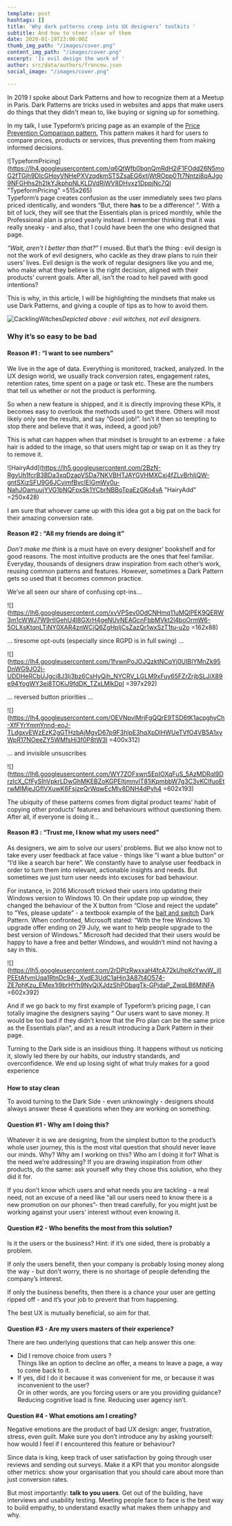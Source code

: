 ```yaml
---
template: post
hashtags: []
title: 'Why dark patterns creep into UX designers’ toolkits '
subtitle: And how to steer clear of them
date: 2020-01-19T23:00:00Z
thumb_img_path: "/images/cover.png"
content_img_path: "/images/cover.png"
excerpt: 'Is evil design the work of '
author: src/data/authors/francew.json
social_image: "/images/cover.png"

---
```

In 2019 I spoke about Dark Patterns and how to recognize them at a Meetup in Paris. Dark Patterns are tricks used in websites and apps that make users do things that they didn't mean to, like buying or signing up for something.

In my talk, I use Typeform’s pricing page as an example of the [Price Prevention Comparison pattern.](https://www.darkpatterns.org/types-of-dark-pattern/price-comparison-prevention) This pattern makes it hard for users to compare prices, products or services, thus preventing them from making informed decisions.

![TypeformPricing](https://lh4.googleusercontent.com/q6QtWfb0bqnQmRdH2iF1FOdd26N5moG2fTGjh9DIcGHoyVNHePXVzqdkmSTSZsaEG6xtjWtROpp0Tt7Nntzj8qAJgo9NFGHhs2h2IkYJkphpNLKLDVdRjWV8DHvxz1DppjNc7QI "TypeformPricing" =515x265)  
Typeform’s page creates confusion as the user immediately sees two plans priced identically, and wonders “But, there **has** to be a difference! ”. With a bit of luck, they will see that the Essentials plan is priced monthly, while the Professional plan is priced yearly instead. I remember thinking that it was really sneaky - and also, that I could have been the one who designed that page.

_“Wait, aren’t I better than that?”_ I mused. But that’s the thing : evil design is not the work of evil designers, who cackle as they draw plans to ruin their users’ lives. Evil design is the work of regular designers like you and me, who make what they believe is the right decision, aligned with their products’ current goals. After all, isn’t the road to hell paved with good intentions?

This is why, in this article, I will be highlighting the mindsets that make us use Dark Patterns, and giving a couple of tips as to how to avoid them.

![CacklingWitches](https://media.giphy.com/media/2siCyPNKuSDJK4pk4X/giphy.gif "CacklingWitches")_Depicted above : evil witches, not evil designers._

### **Why it’s so easy to be bad**

#### **Reason #1 : “I want to see numbers”**

We live in the age of data. Everything is monitored, tracked, analyzed. In the UX design world, we usually track conversion rates, engagement rates, retention rates, time spent on a page or task etc. These are the numbers that tell us whether or not the product is performing.

So when a new feature is shipped, and it is directly improving these KPIs, it becomes easy to overlook the methods used to get there. Others will most likely only see the results, and say “Good job!”. Isn’t it then so tempting to stop there and believe that it was, indeed, a good job?

This is what can happen when that mindset is brought to an extreme : a fake hair is added to the image, so that users might tap or swap on it as they try to remove it.

![HairyAdd](https://lh5.googleusercontent.com/2BzN-RgyUh1fcrB3BDa3xqDzaoVSDa7NKVBHTJAYGVHMXCxj4fZLvBrhIiQW-gntSXizSFU9G6JCyjmfBvcIEIGmWy0u-NahJOamuujYVG1bNQFpxSk1YCbrNBBoTpaEzGKo4vA "HairyAdd" =250x428)

I am sure that whoever came up with this idea got a big pat on the back for their amazing conversion rate.

#### **Reason #2 : “All my friends are doing it”**

_Don’t make me think_ is a must have on every designer’ bookshelf and for good reasons. The most intuitive products are the ones that feel familiar. Everyday, thousands of designers draw inspiration from each other’s work, reusing common patterns and features. However, sometimes a Dark Pattern gets so used that it becomes common practice.

We’ve all seen our share of confusing opt-ins...

![](https://lh6.googleusercontent.com/xvVPSev0OdCNHmq11uMQlPEK9QERW3m1cWWJ7W9rtIGehU4l8GXrH4geNUvNEAGcnFbbMVkt2l4boOrmW6-5OLXsKtqnLTiNY0XAR4znWCjQ6ZgHpljCsZazQr1wxSzT1tu-u2o =162x88)

… tiresome opt-outs (especially since RGPD is in full swing) ...

![](https://lh4.googleusercontent.com/1fvwnPoJOJQzktNCqYj0UIBIYMnZk95DnWG9JO2j-UDDHeRCbUJgci8J3lj3bz6CsHyQjh_NYCRV_LGLM9xFuy65FZrZrjbSLJiX89e94YogWY3ei8TOKiJ9fdDK_TZxLMlkDpI =397x292)

… reversed button priorities ...

![](https://lh4.googleusercontent.com/OEVNpvlMrjFgQQrE9TSD6tK1acpghyCh-XfFYrYmmYnnd-eoJ-TLdgxvEWzEzK2gGTHzbAjMgvD67p9F3hlpE3hqXpDlHWUeTVfO4VB5A1xyWpR17NOeeZY5WMfsHi3f0P8tW3I =400x312)

… and invisible unsuscribes

![](https://lh6.googleusercontent.com/WY7ZOFxwnSEpIOXqFuS_5AzMDRql9DrzlcX_CfFySIhVpkrLDwGhMKEBZoKGPEItjmnvlT81iKpmbbW7g3C3vKClfuoEtrwMIMjeJGflVXuwK6FsjzeQrWqwEcMlv8DNH4dPyh4 =602x193)

The ubiquity of these patterns comes from digital product teams’ habit of copying other products’ features and behaviours without questioning them. After all, if everyone is doing it…

#### **Reason #3 : “Trust me, I know what my users need”**

As designers, we aim to solve our users’ problems. But we also know not to take every user feedback at face value - things like ”I want a blue button” or “I’d like a search bar here”. We constantly have to analyse user feedback in order to turn them into relevant, actionable insights and needs. But sometimes we just turn user needs into excuses for bad behaviour.

For instance, in 2016 Microsoft tricked their users into updating their Windows version to Windows 10. On their update pop up window, they changed the behaviour of the X button from “Close and reject the update” to “Yes, please update” - a textbook example of the [bait and switch](https://www.darkpatterns.org/types-of-dark-pattern/bait-and-switch) Dark Pattern. When confronted, Microsoft stated: “With the free Windows 10 upgrade offer ending on 29 July, we want to help people upgrade to the best version of Windows.” Microsoft had decided that their users would be happy to have a free and better Windows, and wouldn’t mind not having a say in this.

![](https://lh5.googleusercontent.com/2rDPlzRwxxaH4fcA72kUhpKcYwvW_jIIPEEtAfvmUqa1RtnDc94-_XvdE3UdC1aHin3A87t4O574-ZE7phKzu_EMex1i9brHYh9NyQjXJdzShPObagTk-GPjdaP_ZwqLB6MlNFA =602x392)

And if we go back to my first example of Typeform’s pricing page, I can totally imagine the designers saying “ Our users want to save money. It would be too bad if they didn’t know that the Pro plan can be the same price as the Essentials plan”, and as a result introducing a Dark Pattern in their page.

Turning to the Dark side is an insidious thing. It happens without us noticing it, slowly led there by our habits, our industry standards, and overconfidence. We end up losing sight of what truly makes for a good experience

###   
**How to stay clean**

To avoid turning to the Dark Side - even unknowingly - designers should always answer these 4 questions when they are working on something.

#### **Question #1 - Why am I doing this?**

Whatever it is we are designing, from the simplest button to the product’s whole user journey, this is the most vital question that should never leave our minds. Why? Why am I working on this? Who am I doing it for? What is the need we’re addressing? If you are drawing inspiration from other products, do the same: ask yourself why they chose this solution, who they did it for.

  
If you don’t know which users and what needs you are tackling - a real need, not an excuse of a need like “all our users need to know there is a new promotion on our phones”- then tread carefully, for you might just be working against your users’ interest without even knowing it.

#### **Question #2 - Who benefits the most from this solution?**

Is it the users or the business? Hint: if it’s one sided, there is probably a problem.

If only the users benefit, then your company is probably losing money along the way - but don’t worry, there is no shortage of people defending the company’s interest.

If only the business benefits, then there is a chance your user are getting ripped off - and it’s your job to prevent that from happening.

The best UX is mutually beneficial, so aim for that.

####   
**Question #3 - Are my users masters of their experience?**

There are two underlying questions that can help answer this one:

* Did I remove choice from users ?  
  Things like an option to decline an offer, a means to leave a page, a way to come back to it.
* If yes, did I do it because it was convenient for me, or because it was inconvenient to the user?  
  Or in other words, are you forcing users or are you providing guidance? Reducing cognitive load is fine. Reducing user agency isn’t.

####   
**Question #4 - What emotions am I creating?**

Negative emotions are the product of bad UX design: anger, frustration, stress, even guilt. Make sure you don’t introduce any by asking yourself: how would I feel if I encountered this feature or behaviour?

Since data is king, keep track of user satisfaction by going through user reviews and sending out surveys. Make it a KPI that you monitor alongside other metrics: show your organisation that you should care about more than just conversion rates.

But most importantly: **talk to you users**. Get out of the building, have interviews and usability testing. Meeting people face to face is the best way to build empathy, to understand exactly what makes them unhappy and why.
